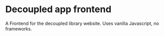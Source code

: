 # Decoupled app frontend

A Frontend for the decoupled library website. Uses vanilla Javascript, no frameworks.
